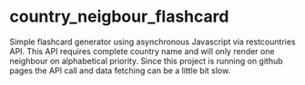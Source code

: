 
# country_neigbour_flashcard

Simple flashcard generator using asynchronous Javascript via restcountries API.
This API requires complete country name and will only render one neighbour on alphabetical priority.
Since this project is running on github pages the API call and data fetching can be a little bit slow.
